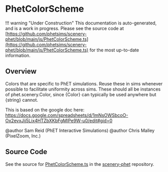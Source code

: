 # PhetColorScheme

!!! warning "Under Construction"
    This documentation is auto-generated, and is a work in progress. Please see the source code at
    [https://github.com/phetsims/scenery-phet/blob/main/js/PhetColorScheme.ts](https://github.com/phetsims/scenery-phet/blob/main/js/PhetColorScheme.ts) for the most up-to-date information.

## Overview

Colors that are specific to PhET simulations.
Reuse these in sims whenever possible to facilitate uniformity across sims.
These should all be instances of phet.scenery.Color, since {Color} can typically be used anywhere but {string} cannot.

This is based on the google doc here:
https://docs.google.com/spreadsheets/d/1mNsOWSbcoO-Ox2evxJij5Lix4HTZbXKbFgMlPe9W-u0/edit#gid=0

@author Sam Reid (PhET Interactive Simulations)
@author Chris Malley (PixelZoom, Inc.)



## Source Code

See the source for [PhetColorScheme.ts](https://github.com/phetsims/scenery-phet/blob/main/js/PhetColorScheme.ts) in the [scenery-phet](https://github.com/phetsims/scenery-phet) repository.

